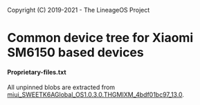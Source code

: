 Copyright (C) 2019-2021 - The LineageOS Project

Common device tree for Xiaomi SM6150 based devices
==============

#### Proprietary-files.txt
All unpinned blobs are extracted from [miui_SWEETK6AGlobal_OS1.0.3.0.THGMIXM_4bdf01bc97_13.0](https://bigota.d.miui.com/OS1.0.3.0.THGMIXM/miui_SWEETK6AGlobal_OS1.0.3.0.THGMIXM_4bdf01bc97_13.0.zip).
